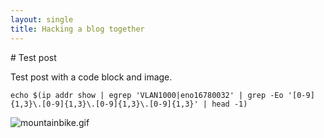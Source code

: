 ```yaml
---
layout: single
title: Hacking a blog together
---
```


<meta http-equiv='Content-Type' content='text/html; charset=utf-8' />
# Test post

Test post with a code block and image.

	echo $(ip addr show | egrep 'VLAN1000|eno16780032' | grep -Eo '[0-9]{1,3}\.[0-9]{1,3}\.[0-9]{1,3}\.[0-9]{1,3}' | head -1)

![mountainbike.gif]({{site.baseurl}}/images/mountainbike.gif)



